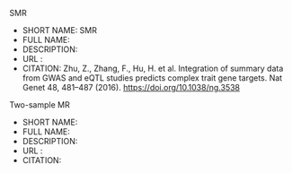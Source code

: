 SMR
 - SHORT NAME: SMR
 - FULL NAME:
 - DESCRIPTION:
 - URL :
 - CITATION: Zhu, Z., Zhang, F., Hu, H. et al. Integration of summary data from GWAS and eQTL studies predicts complex trait gene targets. Nat Genet 48, 481–487 (2016). https://doi.org/10.1038/ng.3538
 
 Two-sample MR 
 - SHORT NAME: 
 - FULL NAME:
 - DESCRIPTION:
 - URL :
 - CITATION:
